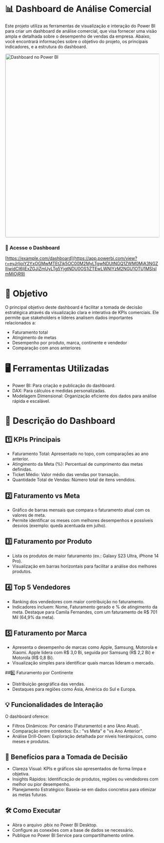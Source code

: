 # 📊 Dashboard de Análise Comercial

Este projeto utiliza as ferramentas de visualização e interação do Power BI para criar um dashboard de análise comercial, que visa fornecer uma visão ampla e detalhada sobre o desempenho de vendas da empresa. Abaixo, você encontrará informações sobre o objetivo do projeto, os principais indicadores, e a estrutura do dashboard.

<a href="https://app.powerbi.com/view?r=eyJrIjoiY2YxOGMwMTEtZjk5OC00M2MyLTgwNDUtNGQ1ZWM0MjA3NGZlIiwidCI6IjExZGJiZmUyLTg5YjgtNDU0OS1iZTEwLWNlYzM2NGU1OTU1MSIsImMiOjR9" target="_blank">
    <img src="https://your-image-url.com" alt="Dashboard no Power BI" style="width:600px; border: 1px solid #ddd; border-radius: 4px;">
</a>



### 🚀 **Acesse o Dashboard**  
[https://example.com/dashboard](https://app.powerbi.com/view?r=eyJrIjoiY2YxOGMwMTEtZjk5OC00M2MyLTgwNDUtNGQ1ZWM0MjA3NGZlIiwidCI6IjExZGJiZmUyLTg5YjgtNDU0OS1iZTEwLWNlYzM2NGU1OTU1MSIsImMiOjR9)


# 🎯 Objetivo
O principal objetivo deste dashboard é facilitar a tomada de decisão estratégica através da visualização clara e interativa de KPIs comerciais. Ele permite que stakeholders e líderes analisem dados importantes relacionados a:

* Faturamento total
* Atingimento de metas
* Desempenho por produto, marca, continente e vendedor
* Comparação com anos anteriores

# 🖥️ Ferramentas Utilizadas
* Power BI: Para criação e publicação do dashboard.
* DAX: Para cálculos e medidas personalizadas.
* Modelagem Dimensional: Organização eficiente dos dados para análise rápida e escalável.

# 📝 Descrição do Dashboard

## 1️⃣ KPIs Principais
* Faturamento Total: Apresentado no topo, com comparações ao ano anterior.
* Atingimento da Meta (%): Percentual de cumprimento das metas definidas.
* Ticket Médio: Valor médio das vendas por transação.
* Quantidade Total de Vendas: Número total de itens vendidos.

## 2️⃣ Faturamento vs Meta
* Gráfico de barras mensais que compara o faturamento atual com os valores de meta.
* Permite identificar os meses com melhores desempenhos e possíveis desvios (exemplo: queda acentuada em julho).

## 3️⃣ Faturamento por Produto
* Lista os produtos de maior faturamento (ex.: Galaxy S23 Ultra, iPhone 14 Pro).
* Visualização em barras horizontais para facilitar a análise dos melhores produtos.

## 4️⃣ Top 5 Vendedores
* Ranking dos vendedores com maior contribuição no faturamento.
* Indicadores incluem: Nome, Faturamento gerado e % de atingimento da meta. Destaque para Camila Fernandes, com um faturamento de R$ 701 Mil (64,9% da meta).

## 5️⃣ Faturamento por Marca
* Apresenta o desempenho de marcas como Apple, Samsung, Motorola e Xiaomi. Apple lidera com R$ 3,0 Bi, seguida por Samsung (R$ 2,2 Bi) e Motorola (R$ 0,8 Bi).
* Visualização simples para identificar quais marcas lideram o mercado.

##6️⃣ Faturamento por Continente
* Distribuição geográfica das vendas.
* Destaques para regiões como Ásia, América do Sul e Europa.

## 💡 Funcionalidades de Interação
O dashboard oferece:

* Filtros Dinâmicos: Por cenário (Faturamento) e ano (Ano Atual).
* Comparação entre contextos: Ex.: "vs Meta" e "vs Ano Anterior".
* Análise Drill-Down: Exploração detalhada por níveis hierárquicos, como meses e produtos.

## 🚀 Benefícios para a Tomada de Decisão
* Clareza Visual: KPIs e gráficos são apresentados de forma limpa e objetiva.
* Insights Rápidos: Identificação de produtos, regiões ou vendedores com melhor ou pior desempenho.
* Planejamento Estratégico: Baseia-se em dados concretos para otimizar as metas futuras.

## 🛠️ Como Executar
* Abra o arquivo .pbix no Power BI Desktop.
* Configure as conexões com a base de dados se necessário.
* Publique no Power BI Service para compartilhamento online.

